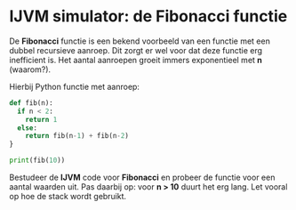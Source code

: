 # IJVM simulator: de Fibonacci functie

De **Fibonacci** functie is een bekend voorbeeld
van een functie met een dubbel recursieve aanroep.
Dit zorgt er wel voor dat deze functie erg inefficient is. Het aantal aanroepen groeit immers exponentieel
met **n** (waarom?).

Hierbij Python functie met aanroep:

```python
def fib(n):
  if n < 2:
    return 1
  else:
    return fib(n-1) + fib(n-2)
}

print(fib(10))
```

Bestudeer de **IJVM** code voor **Fibonacci** en probeer de functie voor een aantal waarden uit. 
Pas daarbij op: voor **n > 10** duurt het erg lang.
Let vooral op hoe de stack wordt gebruikt.